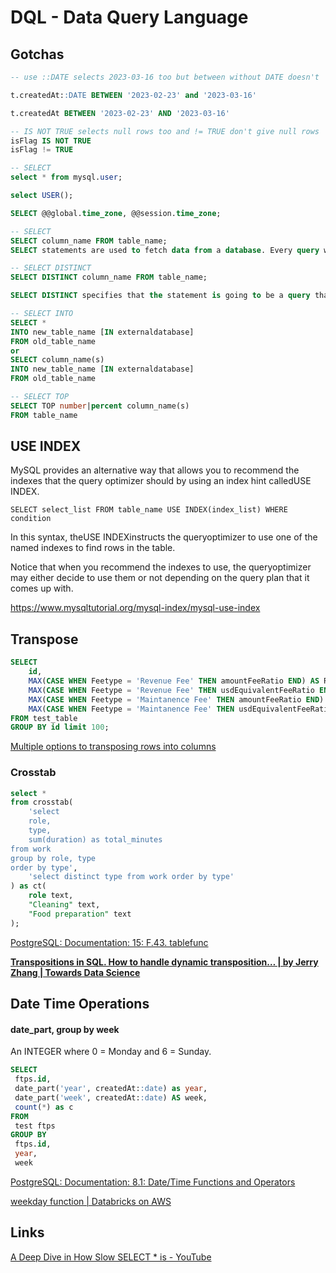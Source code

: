 # DQL - Data Query Language

## Gotchas

```sql
-- use ::DATE selects 2023-03-16 too but between without DATE doesn't

t.createdAt::DATE BETWEEN '2023-02-23' and '2023-03-16'

t.createdAt BETWEEN '2023-02-23' AND '2023-03-16'

-- IS NOT TRUE selects null rows too and != TRUE don't give null rows
isFlag IS NOT TRUE
isFlag != TRUE
```

```sql
-- SELECT
select * from mysql.user;

select USER();

SELECT @@global.time_zone, @@session.time_zone;

-- SELECT
SELECT column_name FROM table_name;
SELECT statements are used to fetch data from a database. Every query will begin with SELECT

-- SELECT DISTINCT
SELECT DISTINCT column_name FROM table_name;

SELECT DISTINCT specifies that the statement is going to be a query that returns unique values in the specified column(s).

-- SELECT INTO
SELECT *
INTO new_table_name [IN externaldatabase]
FROM old_table_name
or
SELECT column_name(s)
INTO new_table_name [IN externaldatabase]
FROM old_table_name

-- SELECT TOP
SELECT TOP number|percent column_name(s)
FROM table_name
```

## USE INDEX

MySQL provides an alternative way that allows you to recommend the indexes that the query optimizer should by using an index hint calledUSE INDEX.

`SELECT select_list FROM table_name USE INDEX(index_list) WHERE condition`

In this syntax, theUSE INDEXinstructs the queryoptimizer to use one of the named indexes to find rows in the table.

Notice that when you recommend the indexes to use, the queryoptimizer may either decide to use them or not depending on the query plan that it comes up with.

<https://www.mysqltutorial.org/mysql-index/mysql-use-index>

## Transpose

```sql
SELECT
    id,
    MAX(CASE WHEN Feetype = 'Revenue Fee' THEN amountFeeRatio END) AS RevenueFeeAmount,
    MAX(CASE WHEN Feetype = 'Revenue Fee' THEN usdEquivalentFeeRatio END) AS RevenueFeeUSDEquivalent,
    MAX(CASE WHEN Feetype = 'Maintanence Fee' THEN amountFeeRatio END) AS MaintanenceFeeAmount,
    MAX(CASE WHEN Feetype = 'Maintanence Fee' THEN usdEquivalentFeeRatio END) AS MaintanenceFeeUSDEquivalent
FROM test_table
GROUP BY id limit 100;
```

[Multiple options to transposing rows into columns](https://www.sqlshack.com/multiple-options-to-transposing-rows-into-columns/)

### Crosstab

```sql
select *
from crosstab(
    'select
    role,
    type,
    sum(duration) as total_minutes
from work
group by role, type
order by type',
    'select distinct type from work order by type'
) as ct(
    role text,
    "Cleaning" text,
    "Food preparation" text
);
```

[PostgreSQL: Documentation: 15: F.43. tablefunc](https://www.postgresql.org/docs/current/tablefunc.html)

**[Transpositions in SQL. How to handle dynamic transposition… | by Jerry Zhang | Towards Data Science](https://towardsdatascience.com/transpositions-in-sql-c1cf724dfa2a)**

## Date Time Operations

#### date_part, group by week

An INTEGER where 0 = Monday and 6 = Sunday.

```sql
SELECT
 ftps.id,
 date_part('year', createdAt::date) as year,
 date_part('week', createdAt::date) AS week,
 count(*) as c
FROM
 test ftps
GROUP BY
 ftps.id,
 year,
 week
```

[PostgreSQL: Documentation: 8.1: Date/Time Functions and Operators](https://www.postgresql.org/docs/8.1/functions-datetime.html)

[weekday function | Databricks on AWS](https://docs.databricks.com/sql/language-manual/functions/weekday.html)

## Links

[A Deep Dive in How Slow SELECT \* is - YouTube](https://www.youtube.com/watch?v=wybjsKtA9hI&ab_channel=HusseinNasser)
